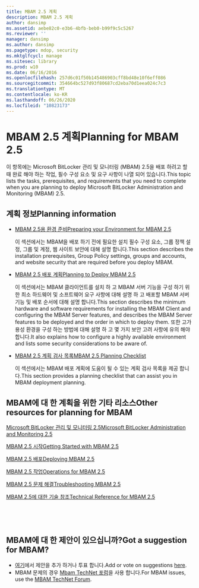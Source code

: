 ```yaml
---
title: MBAM 2.5 계획
description: MBAM 2.5 계획
author: dansimp
ms.assetid: aebe82c0-e3b6-4bfb-beb0-b99f9c5c5267
ms.reviewer: ''
manager: dansimp
ms.author: dansimp
ms.pagetype: mdop, security
ms.mktglfcycl: manage
ms.sitesec: library
ms.prod: w10
ms.date: 06/16/2016
ms.openlocfilehash: 257d6c01f50b145486903cff8bd48e10f6eff086
ms.sourcegitcommit: 354664bc527d93f80687cd2eba70d1eea024c7c3
ms.translationtype: MT
ms.contentlocale: ko-KR
ms.lasthandoff: 06/26/2020
ms.locfileid: "10823173"
---
```

# <span data-ttu-id="e3c61-103">MBAM 2.5 계획</span><span class="sxs-lookup"><span data-stu-id="e3c61-103">Planning for MBAM 2.5</span></span>


<span data-ttu-id="e3c61-104">이 항목에는 Microsoft BitLocker 관리 및 모니터링 (MBAM) 2.5을 배포 하려고 할 때 완료 해야 하는 작업, 필수 구성 요소 및 요구 사항이 나열 되어 있습니다.</span><span class="sxs-lookup"><span data-stu-id="e3c61-104">This topic lists the tasks, prerequisites, and requirements that you need to complete when you are planning to deploy Microsoft BitLocker Administration and Monitoring (MBAM) 2.5.</span></span>

## <span data-ttu-id="e3c61-105">계획 정보</span><span class="sxs-lookup"><span data-stu-id="e3c61-105">Planning information</span></span>


-   [<span data-ttu-id="e3c61-106">MBAM 2.5용 환경 준비</span><span class="sxs-lookup"><span data-stu-id="e3c61-106">Preparing your Environment for MBAM 2.5</span></span>](preparing-your-environment-for-mbam-25.md)

    <span data-ttu-id="e3c61-107">이 섹션에서는 MBAM을 배포 하기 전에 필요한 설치 필수 구성 요소, 그룹 정책 설정, 그룹 및 계정, 웹 사이트 보안에 대해 설명 합니다.</span><span class="sxs-lookup"><span data-stu-id="e3c61-107">This section describes the installation prerequisites, Group Policy settings, groups and accounts, and website security that are required before you deploy MBAM.</span></span>

-   [<span data-ttu-id="e3c61-108">MBAM 2.5 배포 계획</span><span class="sxs-lookup"><span data-stu-id="e3c61-108">Planning to Deploy MBAM 2.5</span></span>](planning-to-deploy-mbam-25.md)

    <span data-ttu-id="e3c61-109">이 섹션에서는 MBAM 클라이언트를 설치 하 고 MBAM 서버 기능을 구성 하기 위한 최소 하드웨어 및 소프트웨어 요구 사항에 대해 설명 하 고 배포할 MBAM 서버 기능 및 배포 순서에 대해 설명 합니다.</span><span class="sxs-lookup"><span data-stu-id="e3c61-109">This section describes the minimum hardware and software requirements for installing the MBAM Client and configuring the MBAM Server features, and describes the MBAM Server features to be deployed and the order in which to deploy them.</span></span> <span data-ttu-id="e3c61-110">또한 고가용성 환경을 구성 하는 방법에 대해 설명 하 고 몇 가지 보안 고려 사항에 유의 해야 합니다.</span><span class="sxs-lookup"><span data-stu-id="e3c61-110">It also explains how to configure a highly available environment and lists some security considerations to be aware of.</span></span>

-   [<span data-ttu-id="e3c61-111">MBAM 2.5 계획 검사 목록</span><span class="sxs-lookup"><span data-stu-id="e3c61-111">MBAM 2.5 Planning Checklist</span></span>](mbam-25-planning-checklist.md)

    <span data-ttu-id="e3c61-112">이 섹션에서는 MBAM 배포 계획에 도움이 될 수 있는 계획 검사 목록을 제공 합니다.</span><span class="sxs-lookup"><span data-stu-id="e3c61-112">This section provides a planning checklist that can assist you in MBAM deployment planning.</span></span>

## <a href="" id="other-resources-for-planning-for-mbam-"></a><span data-ttu-id="e3c61-113">MBAM에 대 한 계획을 위한 기타 리소스</span><span class="sxs-lookup"><span data-stu-id="e3c61-113">Other resources for planning for MBAM</span></span>


[<span data-ttu-id="e3c61-114">Microsoft BitLocker 관리 및 모니터링 2.5</span><span class="sxs-lookup"><span data-stu-id="e3c61-114">Microsoft BitLocker Administration and Monitoring 2.5</span></span>](index.md)

[<span data-ttu-id="e3c61-115">MBAM 2.5 시작</span><span class="sxs-lookup"><span data-stu-id="e3c61-115">Getting Started with MBAM 2.5</span></span>](getting-started-with-mbam-25.md)

[<span data-ttu-id="e3c61-116">MBAM 2.5 배포</span><span class="sxs-lookup"><span data-stu-id="e3c61-116">Deploying MBAM 2.5</span></span>](deploying-mbam-25.md)

[<span data-ttu-id="e3c61-117">MBAM 2.5 작업</span><span class="sxs-lookup"><span data-stu-id="e3c61-117">Operations for MBAM 2.5</span></span>](operations-for-mbam-25.md)

[<span data-ttu-id="e3c61-118">MBAM 2.5 문제 해결</span><span class="sxs-lookup"><span data-stu-id="e3c61-118">Troubleshooting MBAM 2.5</span></span>](troubleshooting-mbam-25.md)

[<span data-ttu-id="e3c61-119">MBAM 2.5에 대한 기술 참조</span><span class="sxs-lookup"><span data-stu-id="e3c61-119">Technical Reference for MBAM 2.5</span></span>](technical-reference-for-mbam-25.md)



 

 
## <span data-ttu-id="e3c61-120">MBAM에 대 한 제안이 있으십니까?</span><span class="sxs-lookup"><span data-stu-id="e3c61-120">Got a suggestion for MBAM?</span></span>
- <span data-ttu-id="e3c61-121">[여기](http://mbam.uservoice.com/forums/268571-microsoft-bitlocker-administration-and-monitoring)에서 제안을 추가 하거나 투표 합니다.</span><span class="sxs-lookup"><span data-stu-id="e3c61-121">Add or vote on suggestions [here](http://mbam.uservoice.com/forums/268571-microsoft-bitlocker-administration-and-monitoring).</span></span> 
- <span data-ttu-id="e3c61-122">MBAM 문제의 경우 [Mbam TechNet 포럼](https://social.technet.microsoft.com/Forums/home?forum=mdopmbam)을 사용 합니다.</span><span class="sxs-lookup"><span data-stu-id="e3c61-122">For MBAM issues, use the [MBAM TechNet Forum](https://social.technet.microsoft.com/Forums/home?forum=mdopmbam).</span></span>




